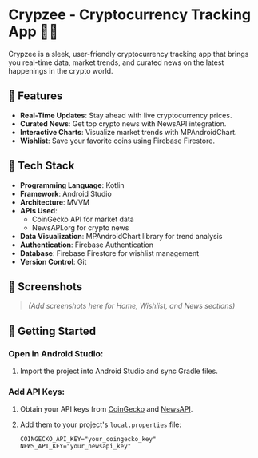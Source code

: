 # Crypzee - Cryptocurrency Tracking App 📱💸

Crypzee is a sleek, user-friendly cryptocurrency tracking app that brings you real-time data, market trends, and curated news on the latest happenings in the crypto world.

## 🚀 Features

- **Real-Time Updates**: Stay ahead with live cryptocurrency prices.
- **Curated News**: Get top crypto news with NewsAPI integration.
- **Interactive Charts**: Visualize market trends with MPAndroidChart.
- **Wishlist**: Save your favorite coins using Firebase Firestore.

## 🔧 Tech Stack

- **Programming Language**: Kotlin
- **Framework**: Android Studio
- **Architecture**: MVVM
- **APIs Used**:
  - CoinGecko API for market data
  - NewsAPI.org for crypto news
- **Data Visualization**: MPAndroidChart library for trend analysis
- **Authentication**: Firebase Authentication
- **Database**: Firebase Firestore for wishlist management
- **Version Control**: Git

## 📸 Screenshots

> *(Add screenshots here for Home, Wishlist, and News sections)*

## 📲 Getting Started

### Open in Android Studio:
1. Import the project into Android Studio and sync Gradle files.

### Add API Keys:
1. Obtain your API keys from [CoinGecko](https://www.coingecko.com/en/api) and [NewsAPI](https://newsapi.org/).
2. Add them to your project's `local.properties` file:

   ```properties
   COINGECKO_API_KEY="your_coingecko_key"
   NEWS_API_KEY="your_newsapi_key"
